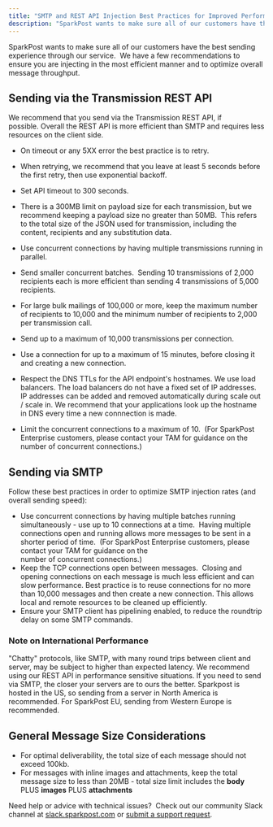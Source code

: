 ```yaml
---
title: "SMTP and REST API Injection Best Practices for Improved Performance"
description: "SparkPost wants to make sure all of our customers have the best sending experience through our service We have a few recommendations to ensure you are injecting in the most efficient manner and to optimize overall message throughput Sending via the Transmission REST API We recommend that you send..."
---
```


SparkPost wants to make sure all of our customers have the best sending experience through our service.  We have a few recommendations to ensure you are injecting in the most efficient manner and to optimize overall message throughput.

## Sending via the Transmission REST API

We recommend that you send via the Transmission REST API, if possible. Overall the REST API is more efficient than SMTP and requires less resources on the client side.

* On timeout or any 5XX error the best practice is to retry.
* When retrying, we recommend that you leave at least 5 seconds before the first retry, then use exponential backoff.
* Set API timeout to 300 seconds.

* There is a 300MB limit on payload size for each transmission, but we recommend keeping a payload size no greater than 50MB.  This refers to the total size of the JSON used for transmission, including the content, recipients and any substitution data.
* Use concurrent connections by having multiple transmissions running in parallel.
* Send smaller concurrent batches.  Sending 10 transmissions of 2,000 recipients each is more efficient than sending 4 transmissions of 5,000 recipients.
* For large bulk mailings of 100,000 or more, keep the maximum number of recipients to 10,000 and the minimum number of recipients to 2,000 per transmission call.

* Send up to a maximum of 10,000 transmissions per connection.
* Use a connection for up to a maximum of 15 minutes, before closing it and creating a new connection.
* Respect the DNS TTLs for the API endpoint's hostnames.  We use load balancers.  The load balancers do not have a fixed set of IP addresses.  IP addresses can be added and removed automatically during scale out / scale in.  We recommend that your applications look up the hostname in DNS every time a new connnection is made.
* Limit the concurrent connections to a maximum of 10\.  (For SparkPost Enterprise customers, please contact your TAM for guidance on the number of concurrent connections.)

## Sending via SMTP

Follow these best practices in order to optimize SMTP injection rates (and overall sending speed):

* Use concurrent connections by having multiple batches running simultaneously - use up to 10 connections at a time.  Having multiple connections open and running allows more messages to be sent in a shorter period of time.  (For SparkPost Enterprise customers, please contact your TAM for guidance on the number of concurrent connections.)
* Keep the TCP connections open between messages.  Closing and opening connections on each message is much less efficient and can slow performance. Best practice is to reuse connections for no more than 10,000 messages and then create a new connection. This allows local and remote resources to be cleaned up efficiently.
* Ensure your SMTP client has pipelining enabled, to reduce the roundtrip delay on some SMTP commands.

### Note on International Performance
"Chatty" protocols, like SMTP, with many round trips between client and server, may be subject to higher than expected latency. We recommend using our REST API in performance sensitive situations. If you need to send via SMTP, the closer your servers are to ours the better. Sparkpost is hosted in the US, so sending from a server in North America is recommended. For SparkPost EU, sending from Western Europe is recommended.

## General Message Size Considerations

* For optimal deliverability, the total size of each message should not exceed 100kb.
* For messages with inline images and attachments, keep the total message size to less than 20MB - total size limit includes the **body** PLUS **images** PLUS **attachments**

Need help or advice with technical issues?  Check out our community Slack channel at [slack.sparkpost.com](http://slack.sparkpost.com/) or [submit a support request](https://www.sparkpost.com/submit-a-ticket?email[subject]=Injection%20Best%20Practices).
